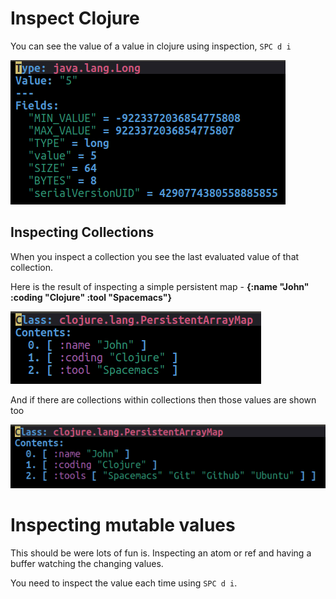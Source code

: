 # Inspect Clojure

You can see the value of a value in clojure using inspection, `SPC d i`

![Spacemacs - Clojure - Inspect value - java.lang.Long](/images/spacemace-clojure-inspect-java-lang-long.png)

## Inspecting Collections

When you inspect a collection you see the last evaluated value of that collection.

Here is the result of inspecting a simple persistent map - **{:name "John" :coding "Clojure" :tool "Spacemacs"}**

![Spacemacs - Clojure - Inspect persistent map](/images/spacemacs-clojure-inspect-persistent-map.png)

And if there are collections within collections then those values are shown too

![Spacemacs - Clojure - Inspect persistent map with vector](/images/spacemacs-clojure-inspect-persistent-map-with-vector.png)


# Inspecting mutable values

This should be were lots of fun is.  Inspecting an atom or ref and having a buffer watching the changing values.

You need to inspect the value each time using `SPC d i`.
